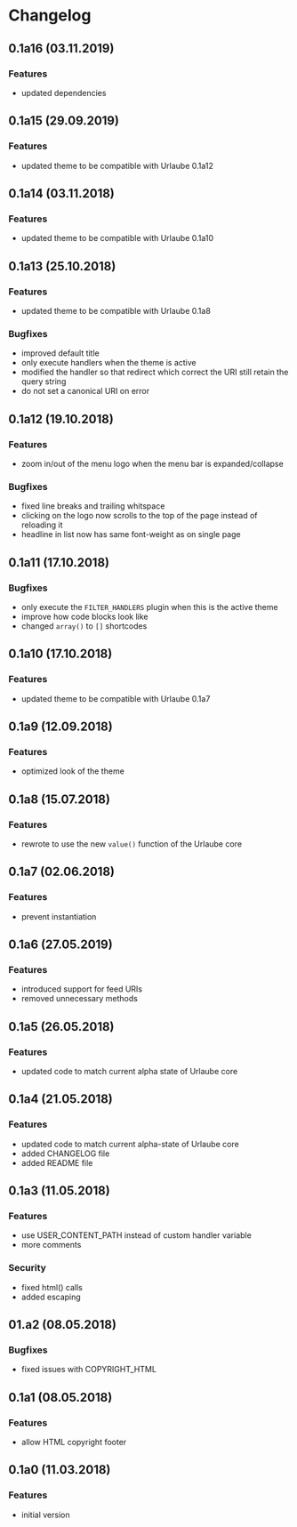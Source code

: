 # Changelog

## 0.1a16 (03.11.2019)
### Features
* updated dependencies

## 0.1a15 (29.09.2019)
### Features
* updated theme to be compatible with Urlaube 0.1a12

## 0.1a14 (03.11.2018)
### Features
* updated theme to be compatible with Urlaube 0.1a10

## 0.1a13 (25.10.2018)
### Features
* updated theme to be compatible with Urlaube 0.1a8

### Bugfixes
* improved default title
* only execute handlers when the theme is active
* modified the handler so that redirect which correct the URI still retain the query string
* do not set a canonical URI on error

## 0.1a12 (19.10.2018)
### Features
* zoom in/out of the menu logo when the menu bar is expanded/collapse

### Bugfixes
* fixed line breaks and trailing whitspace
* clicking on the logo now scrolls to the top of the page instead of reloading it
* headline in list now has same font-weight as on single page

## 0.1a11 (17.10.2018)
### Bugfixes
* only execute the `FILTER_HANDLERS` plugin when this is the active theme
* improve how code blocks look like
* changed `array()` to `[]` shortcodes

## 0.1a10 (17.10.2018)
### Features
* updated theme to be compatible with Urlaube 0.1a7

## 0.1a9 (12.09.2018)
### Features
* optimized look of the theme

## 0.1a8 (15.07.2018)
### Features
* rewrote to use the new `value()` function of the Urlaube core

## 0.1a7 (02.06.2018)
### Features
* prevent instantiation

## 0.1a6 (27.05.2019)
### Features
* introduced support for feed URIs
* removed unnecessary methods

## 0.1a5 (26.05.2018)
### Features
* updated code to match current alpha state of Urlaube core

## 0.1a4 (21.05.2018)
### Features
* updated code to match current alpha-state of Urlaube core
* added CHANGELOG file
* added README file

## 0.1a3 (11.05.2018)
### Features
* use USER_CONTENT_PATH instead of custom handler variable
* more comments
### Security
* fixed html() calls
* added escaping 

## 01.a2 (08.05.2018)
### Bugfixes
* fixed issues with COPYRIGHT_HTML

## 0.1a1 (08.05.2018)
### Features
* allow HTML copyright footer

## 0.1a0 (11.03.2018)
### Features
* initial version
